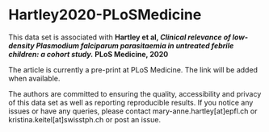 # Hartley2020-PLoSMedicine

This data set is associated with 
**Hartley et al, *Clinical relevance of low-density Plasmodium falciparum parasitaemia in untreated febrile children: a cohort study.* PLoS Medicine, 2020**

The article is currently a pre-print at PLoS Medicine. The link will be added when available.

The authors are committed to ensuring the quality, accessibility and privacy of this data set as well as reporting reproducible results.
If you notice any issues or have any queries, please contact mary-anne.hartley[at]epfl.ch or kristina.keitel[at]swisstph.ch or post an issue.
